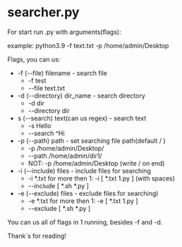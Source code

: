 # searcher.py

For start run .py with arguments(flags):

example: python3.9 -f text.txt -p /home/admin/Desktop


Flags, you can us:
* -f (--file) filename - search file
    * -f test
    * --file text.txt
* -d (--directory) dir_name - search directory
    * -d dir
    * --directory dir
* s (--search) text(can us regex) - search text
    * -s Hello
    * --search ^Hi
* -p (--path) path - set searching file path(default / )
    * -p /home/admin/Desktop/
    * --path /home/admin/dir1/
    * NOT: -p /home/admin/Desktop (write / on end)
* -i (--include) files - include files for searching
    * -i *.txt
        for more then 1: -i [ *.txt 1.py ] (with spaces)
    * --include [ *.sh *.py ]
* -e (--exclude) files - exclude files for searching) 
    * -e *.txt
        for more then 1: -e [ *.txt 1.py ]
    * --exclude [ *.sh *.py ]

You can us all of flags in 1 running, besides -f and -d.


Thank`s for reading!
